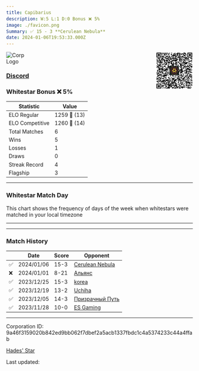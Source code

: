 ```yaml
---
title: ​Capibarius
description: W:5 L:1 D:0 Bonus ❌ 5%
image: ./favicon.png
Summary: ✅ 15 - 3 **Cerulean Nebula**
date: 2024-01-06T19:53:33.000Z
---
```

<head>
<link rel="icon" type="image/x-icon" href="./favicon.ico">
</head>
<img align="left" width="50" height="50" src="./favicon.ico" alt="Corp Logo"><img align="right" width="100" height="100" src="./qr.png" alt="QR Code">

```

```
<br>

### [Discord](https://discord.gg/bbjwf4M42S)
### Whitestar Bonus ❌ 5%

| Statistic | Value |
| --- | --- |
| ELO Regular | 1259 🔺  (13)|
| ELO Competitive | 1260 🔺  (14)|
| Total Matches | 6 |
| Wins | 5 |
| Losses | 1 |
| Draws | 0 |
| Streak Record | 4 |
| Flagship | 3 |

---

### Whitestar Match Day

This chart shows the frequency of days of the week when whitestars were matched in your local timezone

<!-- Load Chart.js from jsDelivr CDN -->
<script src="https://cdn.jsdelivr.net/npm/chart.js@4.0.1"></script>

<!-- Create a canvas element where the chart will be rendered -->
<canvas id="myChart" width="400" height="200"></canvas>

<!-- JavaScript code to render the bar chart -->
<script>
    document.addEventListener("DOMContentLoaded", function() {
        // Ensure scanTime is an array; if empty, handle accordingly
        let timestamps = [1704138813,1703675107,1703051221,1702550625,1701338827,1700745236];

        const fontColor = 'rgba(64, 128, 160, 1)';

        // Function to convert Unix timestamps to day of the week (0=Sunday, 6=Saturday)
        function getDayOfWeek(timestamp) {
            return new Date(timestamp * 1000).getDay();
        }

        // Initialize an array to count occurrences for each day of the week
        let dayCounts = [0, 0, 0, 0, 0, 0, 0];

        // Populate the dayCounts array based on the scanTime data
        timestamps.forEach(ts => {
            let dayOfWeek = getDayOfWeek(ts);
            dayCounts[dayOfWeek]++;
        });

        // Chart.js configuration for the bar chart
        const data = {
            labels: ['Sunday', 'Monday', 'Tuesday', 'Wednesday', 'Thursday', 'Friday', 'Saturday'],
            datasets: [{
                data: dayCounts,
                backgroundColor: [
                    'rgba(0, 191, 255, 0.2)',   // Deep Sky Blue (Sunday)
                    'rgba(135, 206, 250, 0.2)', // Light Sky Blue (Monday)
                    'rgba(173, 216, 230, 0.2)', // Light Blue (Tuesday)
                    'rgba(214, 236, 243, 0.2)', // Custom light blue (Wednesday)
                    'rgba(173, 216, 230, 0.2)', // Light Blue (Thursday)
                    'rgba(135, 206, 250, 0.2)', // Light Sky Blue (Friday)
                    'rgba(0, 191, 255, 0.2)'    // Deep Sky Blue (Saturday)
                ],
                borderColor: [
                    'rgba(0, 191, 255, 1)',
                    'rgba(135, 206, 250, 1)',
                    'rgba(173, 216, 230, 1)',
                    'rgba(214, 236, 243, 1)',
                    'rgba(173, 216, 230, 1)',
                    'rgba(135, 206, 250, 1)',
                    'rgba(0, 191, 255, 1)'
                ],
                borderWidth: 1,
                minBarLength: 5
            }]
        };

        const config = {
            type: 'bar',
            data: data,
            options: {
                scales: {
                    y: {
                        beginAtZero: true,
                        ticks: {
                            stepSize: 1,
                            color: fontColor
                        },
                        grid: {
                            color: 'rgba(255, 255, 255, 0.2)'
                        }
                    },
                    x: {
                        ticks: {
                            color: fontColor
                        },
                        grid: {
                            display: false 
                        }
                    }
                },
                plugins: {
                    legend: {
                        display: false
                    }
                }
            }
        };

        // Render the chart
        const ctx = document.getElementById('myChart').getContext('2d');
        const myChart = new Chart(ctx, config);
    });
</script>
    
---

---
### Match History

|  | Date | Score | Opponent |
| --- | --- | --- | --- |
| ✅ | 2024/01/06 | 15-3 | [Cerulean Nebula](https://ws.tsl.rocks/corp/b76233469d1b4590ef63daba47aeb4239d428cb0804768d58f7e891418b91f81/) |
| ❌ | 2024/01/01 | 8-21 | [Альянс](https://ws.tsl.rocks/corp/a7d0478626828d7428aeeb5115f68e790f7e4c8a7f917812ec2241178e1c3f50/) |
| ✅ | 2023/12/25 | 15-3 | [korea](https://ws.tsl.rocks/corp/2071b0b6ab886c36f36fb357ab33234b4d364e79aae36f5d3387e8ada44962ac/) |
| ✅ | 2023/12/19 | 13-2 | [Uchiha](https://ws.tsl.rocks/corp/84cbfdcf65b61cfbc76fd507cdad0278bd1469742b77cd098a372506d8f50dbd/) |
| ✅ | 2023/12/05 | 14-3 | [Призрачный Путь](https://ws.tsl.rocks/corp/c4cb268c3665e9b1d2250f72fb83c73e293536df6581cc087f195a049ca15528/) |
| ✅ | 2023/11/28 | 10-0 | [ES Gaming](https://ws.tsl.rocks/corp/1bbc4390e9fa60fe312b23c8fa8d8f9eb499307607a4c3304e33bd05bd58f981/) |

---
Corporation ID: 9a46f3159020b842ed9bb062f7dbef2a5acb1337fbdc1c4a5374233c44a4ffab

[Hades' Star](https://www.hadesstar.com)
<script src="/assets/localtime.js"></script>
<div>
  Last updated: <span class="last-updated-date" data-unix-time="1704570813"></span>
</div>